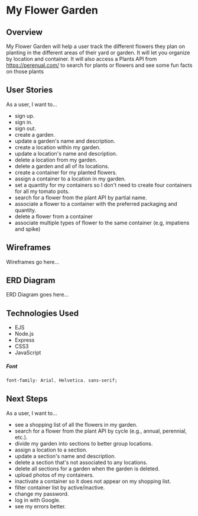 # My Flower Garden

## Overview
My Flower Garden will help a user track the different flowers they plan on planting in the different areas of their yard or garden.  It will let you organize by location and container. It will also access a Plants API from https://perenual.com/ to search for plants or flowers and see some fun facts on those plants

## User Stories
As a user, I want to...
  - sign up.
  - sign in. 
  - sign out. 
  - create a garden. 
  - update a garden's name and description.
  - create a location within my garden.
  - update a location's name and description.
  - delete a location from my garden.
  - delete a garden and all of its locations. 
  - create a container for my planted flowers.
  - assign a container to a location in my garden.
  - set a quantity for my containers so I don't need to create four containers for all my tomato pots.
  - search for a flower from the plant API by partial name.
  - associate a flower to a container with the preferred packaging and quantity.
  - delete a flower from a container
  - associate multiple types of flower to the same container (e.g, impatiens and spike)

## Wireframes

Wireframes go here...

## ERD Diagram

ERD Diagram goes here...

## Technologies Used
- EJS
- Node.js
- Express
- CSS3
- JavaScript

##### Font
```css
font-family: Arial, Helvetica, sans-serif;
```

## Next Steps
As a user, I want to...
  - see a shopping list of all the flowers in my garden.
  - search for a flower from the plant API by cycle (e.g., annual, perennial, etc.).
  - divide my garden into sections to better group locations.
  - assign a location to a section.
  - update a section's name and description.
  - delete a section that's not associated to any locations.
  - delete all sections for a garden when the garden is deleted.
  - upload photos of my containers.
  - inactivate a container so it does not appear on my shopping list.
  - filter container list by active/inactive.
  - change my password.
  - log in with Google.
  - see my errors better.

